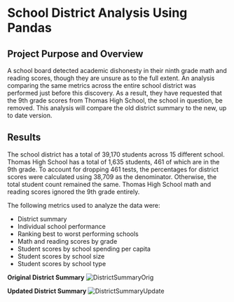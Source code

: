 # School District Analysis Using Pandas
## Project Purpose and Overview
A school board detected academic dishonesty in their ninth grade math and reading scores, though they are unsure as to the full extent. An analysis comparing the same metrics across the entire school district was performed just before this discovery. As a result, they have requested that the 9th grade scores from Thomas High School, the school in question, be removed. This analysis will compare the old district summary to the new, up to date version.
## Results
The school district has a total of 39,170 students across 15 different school. Thomas High School has a total of 1,635 students, 461 of which are in the 9th grade. To account for dropping 461 tests, the percentages for district scores were calculated using 38,709 as the denominator. Otherwise, the total student count remained the same. Thomas High School math and reading scores ignored the 9th grade entirely.

The following metrics used to analyze the data were:
  - District summary
  - Individual school performance
  - Ranking best to worst performing schools
  - Math and reading scores by grade
  - Student scores by school spending per capita
  - Student scores by school size
  - Student scores by school type







**Original District Summary**
![DistrictSummaryOrig](https://user-images.githubusercontent.com/92493572/142491270-36cb6d41-eb74-4c58-ad6e-1371ecbe3a69.png)

**Updated District Summary**
![DistrictSummaryUpdate](https://user-images.githubusercontent.com/92493572/142491276-89902924-fd50-4692-b242-bcd5bdfcfbf5.png)

